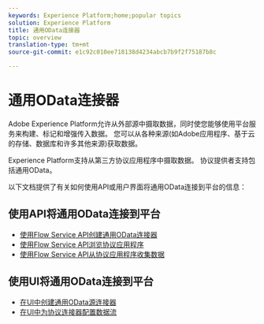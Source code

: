 ```yaml
---
keywords: Experience Platform;home;popular topics
solution: Experience Platform
title: 通用OData连接器
topic: overview
translation-type: tm+mt
source-git-commit: e1c92c010ee718138d4234abcb7b9f2f75187b8c

---
```



# 通用OData连接器

Adobe Experience Platform允许从外部源中摄取数据，同时使您能够使用平台服务来构建、标记和增强传入数据。 您可以从各种来源(如Adobe应用程序、基于云的存储、数据库和许多其他来源)获取数据。

Experience Platform支持从第三方协议应用程序中摄取数据。 协议提供者支持包括通用OData。

以下文档提供了有关如何使用API或用户界面将通用OData连接到平台的信息：

## 使用API将通用OData连接到平台

- [使用Flow Service API创建通用OData连接器](../../tutorials/api/create/protocols/odata.md)
- [使用Flow Service API浏览协议应用程序](../../tutorials/api/explore/protocols.md)
- [使用Flow Service API从协议应用程序收集数据](../../tutorials/api/collect/protocols.md)

## 使用UI将通用OData连接到平台

- [在UI中创建通用OData源连接器](../../tutorials/ui/create/protocols/odata.md)
- [在UI中为协议连接器配置数据流](../../tutorials/ui/dataflow/protocols.md)